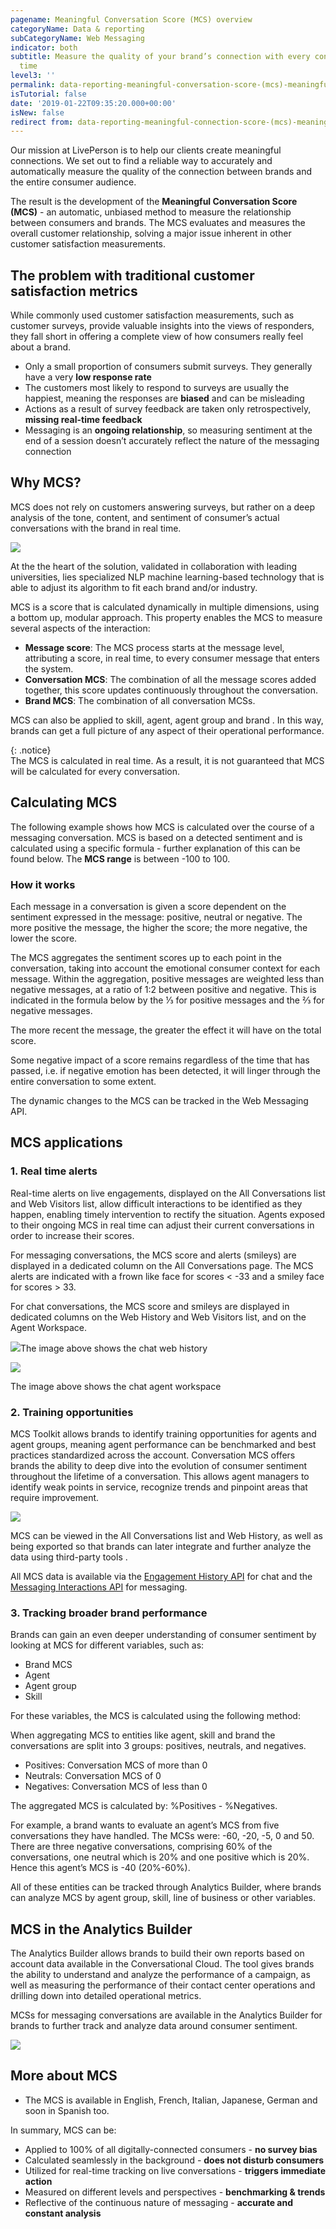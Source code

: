 ```yaml
---
pagename: Meaningful Conversation Score (MCS) overview
categoryName: Data & reporting
subCategoryName: Web Messaging
indicator: both
subtitle: Measure the quality of your brand’s connection with every consumer over
  time
level3: ''
permalink: data-reporting-meaningful-conversation-score-(mcs)-meaningful-conversation-score-(mcs)-overview.html
isTutorial: false
date: '2019-01-22T09:35:20.000+00:00'
isNew: false
redirect from: data-reporting-meaningful-connection-score-(mcs)-meaningful-connection-score-(mcs)-overview.html
---
```

Our mission at LivePerson is to help our clients create meaningful connections. We set out to find a reliable way to accurately and automatically measure the quality of the connection between brands and the entire consumer audience.

The result is the development of the **Meaningful Conversation Score (MCS)** - an automatic, unbiased method to measure the relationship between consumers and brands. The MCS evaluates and measures the overall customer relationship, solving a major issue inherent in other customer satisfaction measurements.

## The problem with traditional customer satisfaction metrics

While commonly used customer satisfaction measurements, such as customer surveys, provide valuable insights into the views of responders, they fall short in offering a complete view of how consumers really feel about a brand.

* Only a small proportion of consumers submit surveys. They generally have a very **low response rate**
* The customers most likely to respond to surveys are usually the happiest, meaning the responses are **biased** and can be misleading
* Actions as a result of survey feedback are taken only retrospectively, **missing real-time feedback**
* Messaging is an **ongoing relationship**, so measuring sentiment at the end of a session doesn’t accurately reflect the nature of the messaging connection

## Why MCS?

MCS does not rely on customers answering surveys, but rather on a deep analysis of the tone, content, and sentiment of consumer’s actual conversations with the brand in real time.

![](/img/meaningful-connection-score-(MCS)-overview1.png)

At the the heart of the solution, validated in collaboration with leading universities, lies specialized NLP machine learning-based technology that is able to adjust its algorithm to fit each brand and/or industry.

MCS is a score that is calculated dynamically in multiple dimensions, using a bottom up, modular approach. This property enables the MCS to measure several aspects of the interaction:

* **Message score**: The MCS process starts at the message level, attributing a score, in real time, to every consumer message that enters the system.
* **Conversation MCS**: The combination of all the message scores added together, this score updates continuously throughout the conversation.
* **Brand MCS**: The combination of all conversation MCSs.

MCS can also be applied to skill, agent, agent group and brand . In this way, brands can get a full picture of any aspect of their operational performance.

{: .notice}  
The MCS is calculated in real time. As a result, it is not guaranteed that MCS will be calculated for every conversation.

## Calculating MCS

The following example shows how MCS is calculated over the course of a messaging conversation. MCS is based on a detected sentiment and is calculated using a specific formula - further explanation of this can be found below. The **MCS range** is between -100 to 100.

### How it works

Each message in a conversation is given a score dependent on the sentiment expressed in the message: positive, neutral or negative. The more positive the message, the higher the score; the more negative, the lower the score.

The MCS aggregates the sentiment scores up to each point in the conversation, taking into account the emotional consumer context for each message. Within the aggregation, positive messages are weighted less than negative messages, at a ratio of 1:2 between positive and negative. This is indicated in the formula below by the ⅓ for positive messages and the ⅔ for negative messages.

The more recent the message, the greater the effect it will have on the total score.

Some negative impact of a score remains regardless of the time that has passed, i.e. if negative emotion has been detected, it will linger through the entire conversation to some extent.

The dynamic changes to the MCS can be tracked in the Web Messaging API.

## MCS applications

### 1. Real time alerts

Real-time alerts on live engagements, displayed on the All Conversations list and Web Visitors list, allow difficult interactions to be identified as they happen, enabling timely intervention to rectify the situation. Agents exposed to their ongoing MCS in real time can adjust their current conversations in order to increase their scores.

For messaging conversations, the MCS score and alerts (smileys) are displayed in a dedicated column on the All Conversations page. The MCS alerts are indicated with a frown like face for scores < -33 and a smiley face for scores > 33.

For chat conversations, the MCS score and smileys are displayed in dedicated columns on the Web History and Web Visitors list, and on the Agent Workspace.

![](/img/meaningful-connection-score-(MCS)-overview2.png)The image above shows the chat web history

![](/img/meaningful-connection-score-(MCS)-overview3.png)

The image above shows the chat agent workspace

### 2. Training opportunities

MCS Toolkit allows brands to identify training opportunities for agents and agent groups, meaning agent performance can be benchmarked and best practices standardized across the account. Conversation MCS offers brands the ability to deep dive into the evolution of consumer sentiment throughout the lifetime of a conversation. This allows agent managers to identify weak points in service, recognize trends and pinpoint areas that require improvement.

![](/img/meaningful-connection-score-(MCS)-overview4.png)

MCS can be viewed in the All Conversations list and Web History, as well as being exported so that brands can later integrate and further analyze the data using third-party tools .

All MCS data is available via the [Engagement History API](https://developers.liveperson.com/data-engagement-history-overview.html) for chat and the [Messaging Interactions API](https://developers.liveperson.com/data-messaging-interactions-overview.html) for messaging.

### **3. Tracking broader brand performance**

Brands can gain an even deeper understanding of consumer sentiment by looking at MCS for different variables, such as:

* Brand MCS
* Agent
* Agent group
* Skill

For these variables, the MCS is calculated using the following method:

When aggregating MCS to entities like agent, skill and brand the conversations are split into 3 groups: positives, neutrals, and negatives.

* Positives: Conversation MCS of more than 0
* Neutrals: Conversation MCS of 0
* Negatives: Conversation MCS of less than 0

The aggregated MCS is calculated by: %Positives - %Negatives.

For example, a brand wants to evaluate an agent’s MCS from five conversations they have handled. The MCSs were: -60, -20, -5, 0 and 50. There are three negative conversations, comprising 60% of the conversations, one neutral which is 20% and one positive which is 20%. Hence this agent’s MCS is -40 (20%-60%).

All of these entities can be tracked through Analytics Builder, where brands can analyze MCS by agent group, skill, line of business or other variables.

## MCS in the Analytics Builder

The Analytics Builder allows brands to build their own reports based on account data available in the Conversational Cloud. The tool gives brands the ability to understand and analyze the performance of a campaign, as well as measuring the performance of their contact center operations and drilling down into detailed operational metrics.

MCSs for messaging conversations are available in the Analytics Builder for brands to further track and analyze data around consumer sentiment.

![](/img/meaningful-connection-score-(MCS)-overview5.png)

## More about MCS

* The MCS is available in English, French, Italian, Japanese, German and soon in Spanish too.

In summary, MCS can be:

* Applied to 100% of all digitally-connected consumers - **no survey bias**
* Calculated seamlessly in the background - **does not disturb consumers**
* Utilized for real-time tracking on live conversations - **triggers immediate action**
* Measured on different levels and perspectives - **benchmarking & trends**
* Reflective of the continuous nature of messaging - **accurate and constant analysis**
